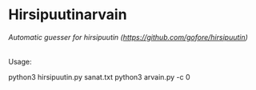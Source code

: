 # Hirsipuutinarvain
###### Automatic guesser for hirsipuutin (https://github.com/gofore/hirsipuutin)


Usage:

python3 hirsipuutin.py sanat.txt python3 arvain.py -c 0
